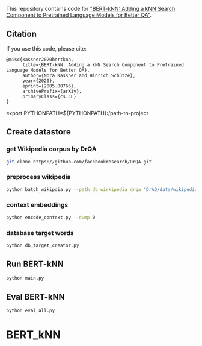 This repository contains code for ["BERT-kNN: Adding a kNN Search Component to Pretrained Language Models for Better QA"](https://arxiv.org/pdf/2005.00766.pdf).

## Citation
If you use this code, please cite:

    @misc{kassner2020bertknn,
          title={BERT-kNN: Adding a kNN Search Component to Pretrained Language Models for Better QA}, 
          author={Nora Kassner and Hinrich Schütze},
          year={2020},
          eprint={2005.00766},
          archivePrefix={arXiv},
          primaryClass={cs.CL}
    }

export PYTHONPATH=${PYTHONPATH}:/path-to-project
## Create datastore

### get Wikipedia corpus by DrQA
```bash
git clone https://github.com/facebookresearch/DrQA.git
```

### preprocess wikipedia
```bash
python batch_wikipdia.py --path_db_wirkipedia_drqa "DrAQ/data/wikipedia/docs.db"
```

### context embeddings
```bash
python encode_context.py --dump 0
```

### database target words
```bash
python db_target_creator.py
```

## Run BERT-kNN
```bash
python main.py
```

## Eval BERT-kNN
```bash
python eval_all.py
```
# BERT_kNN
